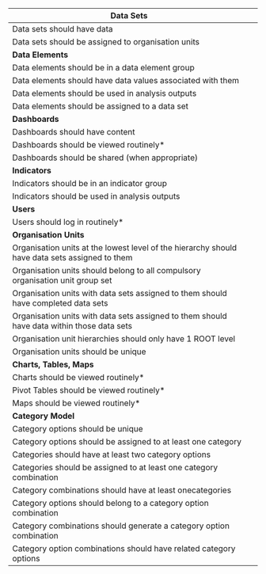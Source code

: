 

| **Data Sets**                                                                                     	|   	|
|------------------------------------------------------------------------------------------------	|---	|
| Data sets should have data                                                                     	|   	|
| Data sets should be assigned to organisation units                                             	|   	|
| **Data Elements**                                                                                 	|   	|
| Data elements should be in a data element group                                                	|   	|
| Data elements should have data values associated with them                                     	|   	|
| Data elements should be used in analysis outputs                                               	|   	|
| Data elements should be assigned to a data set                                                 	|   	|
| **Dashboards**                                                                                     	|   	|
| Dashboards should have content                                                                 	|   	|
| Dashboards should be viewed routinely*                                                         	|   	|
| Dashboards should be shared (when appropriate)                                                 	|   	|
| **Indicators**                                                                                     	|   	|
| Indicators should be in an indicator group                                                     	|   	|
| Indicators should be used in analysis outputs                                                  	|   	|
| **Users**                                                                                          	|   	|
| Users should log in routinely*                                                                 	|   	|
| **Organisation Units**                                                                             	|   	|
| Organisation units at the lowest level of the hierarchy should have data sets assigned to them 	|   	|
| Organisation units should belong to all compulsory organisation unit group set                 	|   	|
| Organisation units with data sets assigned to them should have completed data sets             	|   	|
| Organisation units with data sets assigned to them should have data within those data sets     	|   	|
| Organisation unit hierarchies should only have 1 ROOT level                                    	|   	|
| Organisation units should be unique                                                            	|   	|
| **Charts, Tables, Maps**                                                                           	|   	|
| Charts should be viewed routinely*                                                             	|   	|
| Pivot Tables should be viewed routinely*                                                       	|   	|
| Maps should be viewed routinely*                                                               	|   	|
| **Category Model**                                                                                 	|   	|
| Category options should be unique                                                              	|   	|
| Category options should be assigned to at least one category                                   	|   	|
| Categories should have at least two category options                                           	|   	|
| Categories should be assigned to at least one category combination                             	|   	|
| Category combinations should have at least onecategories                                       	|   	|
| Category options should belong to a category option combination                                	|   	|
| Category combinations should generate a category option combination                            	|   	|
| Category option combinations should have related category options                              	|   	|